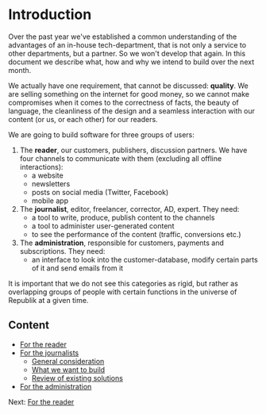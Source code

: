 # Introduction

Over the past year we've established a common understanding of the advantages of an in-house tech-department, that is not only a service to other departments, but a partner. So we won't develop that again. In this document we describe what, how and why we intend to build over the next month.

We actually have one requirement, that cannot be discussed: **quality**. We are selling something on the internet for good money, so we cannot make compromises when it comes to the correctness of facts, the beauty of language, the cleanliness of the design and a seamless interaction with our content \(or us, or each other\) for our readers.

We are going to build software for three groups of users:

1. The **reader**, our customers, publishers, discussion partners. We have four channels to communicate with them \(excluding all offline interactions\):
   * a website
   * newsletters
   * posts on social media \(Twitter, Facebook\)
   * mobile app
2. The **journalist**, editor, freelancer, corrector, AD, expert. They need:
   * a tool to write, produce, publish content to the channels
   * a tool to administer user-generated content
   * to see the performance of the content \(traffic, conversions etc.\)
3. The **administration**, responsible for customers, payments and subscriptions. They need:
   * an interface to look into the customer-database, modify certain parts of it and send emails from it

It is important that we do not see this categories as rigid, but rather as overlapping groups of people with certain functions in the universe of Republik at a given time.

## Content

* [For the reader](./frontend.md)
* [For the journalists](./cms.md)
  * [General consideration](./cms/general.md)
  * [What we want to build](./cms/plan.md)
  * [Review of existing solutions](./cms/existing-solutions.md)
* [For the administration](./admin.md)

Next: [For the reader](./frontend.md)
